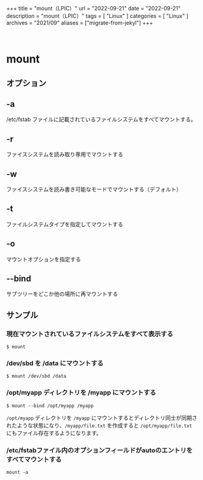+++
title = "mount（LPIC）"
url = "2022-09-21"
date = "2022-09-21"
description = "mount（LPIC）"
tags = [
  "Linux"
]
categories = [
  "Linux"
]
archives = "2021/09"
aliases = ["migrate-from-jekyl"]
+++

<br>

# mount


## オプション

## -a

/etc/fstab ファイルに記載されているファイルシステムをすべてマウントする。

## -r

ファイスシステムを読み取り専用でマウントする

## -w

ファイスシステムを読み書き可能なモードでマウントする（デフォルト）

## -t

ファイルシステムタイプを指定してマウントする

## -o

マウントオプションを指定する

## --bind

サブツリーをどこか他の場所に再マウントする


## サンプル

### 現在マウントされているファイルシステムをすべて表示する

```
$ mount
```

### /dev/sbd を /data にマウントする

```
$ mount /dev/sbd /data
```

### /opt/myapp ディレクトリを /myapp にマウントする

```
$ mount --bind /opt/myapp /myapp
```

`/opt/myapp` ディレクトリを `/myapp` にマウントするとディレクトリ同士が同期されたような状態になり、`/myapp/file.txt` を作成すると `/opt/myapp/file.txt` にもファイル存在するようになります。

### /etc/fstabファイル内のオプションフィールドがautoのエントリをすべてマウントする

```
mount -a
```
